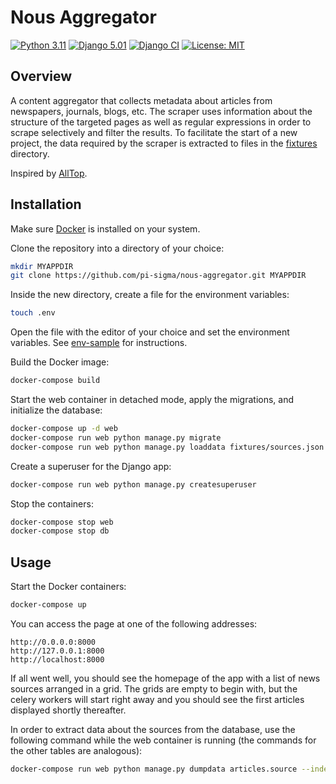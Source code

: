 # Nous Aggregator

[![Python 3.11](https://img.shields.io/badge/python-3.11-blue)](https://www.python.org/downloads/release/python-3110/)
[![Django 5.01](https://img.shields.io/badge/django-5.0-blue)](https://docs.djangoproject.com/en/5.0/)
[![Django CI](https://github.com/pi-sigma/nous-aggregator/actions/workflows/django.yml/badge.svg)](https://github.com/pi-sigma/test/actions/workflows/django.yml)
[![License: MIT](https://img.shields.io/badge/License-MIT-yellow.svg)](https://github.com/pi-sigma/test/blob/main/LICENSE.md)


## Overview
A content aggregator that collects metadata about articles from newspapers, journals, blogs, etc.
The scraper uses information about the structure of the targeted pages as well as regular expressions in order to scrape selectively and filter the results.
To facilitate the start of a new project, the data required by the scraper is extracted to files in the [fixtures](https://github.com/pi-sigma/nous-aggregator/tree/main/fixtures) directory.

Inspired by [AllTop](https://alltop.com/).

## Installation
Make sure [Docker](https://docs.docker.com/get-docker/) is installed on your system.

Clone the repository into a directory of your choice: 
```sh
mkdir MYAPPDIR
git clone https://github.com/pi-sigma/nous-aggregator.git MYAPPDIR
```

Inside the new directory, create a file for the environment variables:
```sh
touch .env
```
Open the file with the editor of your choice and set the environment variables.
See [env-sample](https://github.com/pi-sigma/nous-aggregator/blob/main/env-sample) for instructions.

Build the Docker image:
```sh
docker-compose build
```

Start the web container in detached mode, apply the migrations, and initialize
the database:
```sh
docker-compose up -d web
docker-compose run web python manage.py migrate
docker-compose run web python manage.py loaddata fixtures/sources.json
```

Create a superuser for the Django app:
```sh
docker-compose run web python manage.py createsuperuser
```

Stop the containers:
```sh
docker-compose stop web
docker-compose stop db
```


## Usage
Start the Docker containers:
```sh
docker-compose up
```

You can access the page at one of the following addresses:
```
http://0.0.0.0:8000
http://127.0.0.1:8000
http://localhost:8000
```

If all went well, you should see the homepage of the app with a list of news sources arranged in a grid.
The grids are empty to begin with, but the celery workers will start right away and you should see the
first articles displayed shortly thereafter.

In order to extract data about the sources from the database, use the following command while the web container is running (the commands for the other tables are analogous):
```sh
docker-compose run web python manage.py dumpdata articles.source --indent 2 > fixtures/sources.json
```
